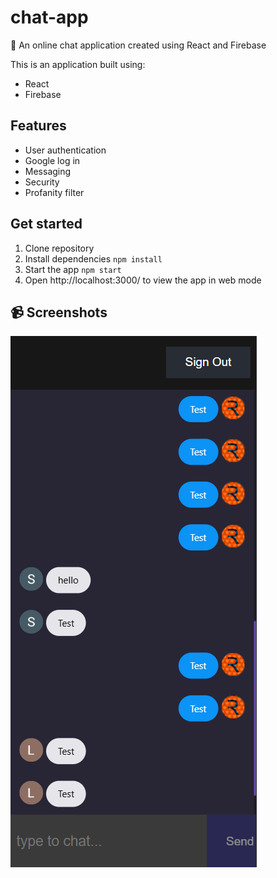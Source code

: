 # chat-app

💬 An online chat application created using React and Firebase

This is an application built using:

- React
- Firebase

## Features

- User authentication
- Google log in
- Messaging
- Security
- Profanity filter

## Get started

1. Clone repository
2. Install dependencies `npm install`
3. Start the app `npm start`
4. Open http://localhost:3000/ to view the app in web mode

## 📹 Screenshots

![Screenshot](/screenshot.png)
